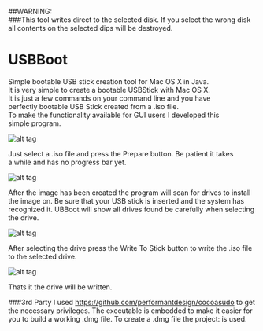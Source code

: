 ##WARNING:  
###This tool writes direct to the selected disk. If you select the wrong disk all contents on the selected dips will be destroyed.  

# USBBoot  
Simple bootable USB stick creation tool for Mac OS X in Java.  
It is very simple to create a bootable USBStick with Mac OS X.   
It is just a few commands on your command line and you have   
perfectly bootable USB Stick created from a .iso file.  
To make the functionality available for GUI users I developed this  
simple program. 
 
![alt tag](https://raw.github.com/sbamamoto/USBBoot/master/src/main/resources/docimages/step1.png) 
 
Just select a .iso file and press the Prepare button. Be patient it takes  
a while and has no progress bar yet. 
 
![alt tag](https://raw.github.com/sbamamoto/USBBoot/master/src/main/resources/docimages/step2.png) 
 
After the image has been created the program will scan for drives to install  
the image on. Be sure that your USB stick is inserted and the system has recognized it. 
UBBoot will show all drives found be carefully when selecting the drive. 
 
![alt tag](https://raw.github.com/sbamamoto/USBBoot/master/src/main/resources/docimages/step3.png) 
 
After selecting the drive press the Write To Stick button to write the .iso file to the selected drive. 
 
![alt tag](https://raw.github.com/sbamamoto/USBBoot/master/src/main/resources/docimages/step4.png) 
 
Thats it the drive will be written. 
 
###3rd Party 
I used https://github.com/performantdesign/cocoasudo to get the necessary privileges. The executable is embedded to make it easier for you to build a working .dmg file. 
To create a .dmg file the project:  is used. 
 
